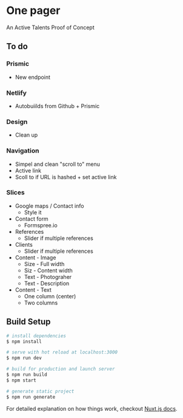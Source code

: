 # One pager

An Active Talents Proof of Concept

## To do

### Prismic
* New endpoint

### Netlify
* Autobuiilds from Github + Prismic

### Design
* Clean up

### Navigation 
* Simpel and clean "scroll to" menu
* Active link
* Scoll to if URL is hashed + set active link

### Slices
* Google maps / Contact info
  * Style it
* Contact form
  * Formspree.io
* References
  * Slider if multiple references
* Clients
  * Slider if multiple references
* Content - Image
  * Size - Full width
  * Siz - Content width
  * Text - Photograher
  * Text - Description
* Content - Text
  * One column (center)
  * Two columns


## Build Setup

``` bash
# install dependencies
$ npm install

# serve with hot reload at localhost:3000
$ npm run dev

# build for production and launch server
$ npm run build
$ npm start

# generate static project
$ npm run generate
```

For detailed explanation on how things work, checkout [Nuxt.js docs](https://nuxtjs.org).
